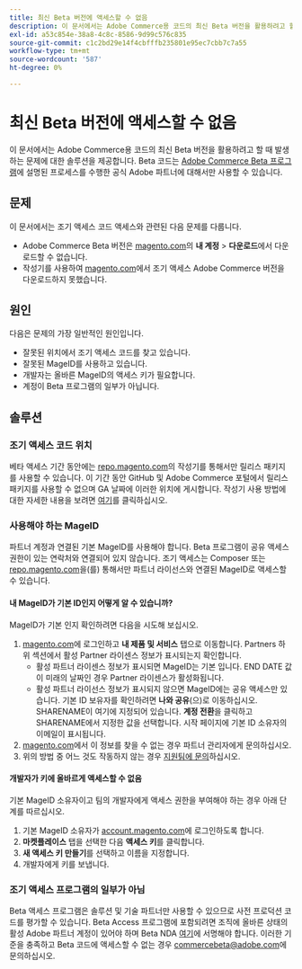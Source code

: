 ```yaml
---
title: 최신 Beta 버전에 액세스할 수 없음
description: 이 문서에서는 Adobe Commerce용 코드의 최신 Beta 버전을 활용하려고 할 때 발생하는 문제에 대한 솔루션을 제공합니다. Beta 코드는 [Adobe Commerce Beta 프로그램](https://github.com/magento/magento2/wiki/Magento-Beta-Program)에 설명된 프로세스를 수행한 공식 Adobe 파트너에 대해서만 사용할 수 있습니다.
exl-id: a53c854e-38a8-4c8c-8586-9d99c576c835
source-git-commit: c1c2bd29e14f4cbfffb235801e95ec7cbb7c7a55
workflow-type: tm+mt
source-wordcount: '587'
ht-degree: 0%

---
```


# 최신 Beta 버전에 액세스할 수 없음

이 문서에서는 Adobe Commerce용 코드의 최신 Beta 버전을 활용하려고 할 때 발생하는 문제에 대한 솔루션을 제공합니다. Beta 코드는 [Adobe Commerce Beta 프로그램](https://github.com/magento/magento2/wiki/Magento-Beta-Program)에 설명된 프로세스를 수행한 공식 Adobe 파트너에 대해서만 사용할 수 있습니다.

## 문제

이 문서에서는 조기 액세스 코드 액세스와 관련된 다음 문제를 다룹니다.

* Adobe Commerce Beta 버전은 [magento.com](https://account.magento.com/customer/account/login)의 **내 계정** > **다운로드**&#x200B;에서 다운로드할 수 없습니다.
* 작성기를 사용하여 [magento.com](https://account.magento.com/customer/account/login)에서 조기 액세스 Adobe Commerce 버전을 다운로드하지 못했습니다.

## 원인

다음은 문제의 가장 일반적인 원인입니다.

* 잘못된 위치에서 조기 액세스 코드를 찾고 있습니다.
* 잘못된 MageID를 사용하고 있습니다.
* 개발자는 올바른 MageID의 액세스 키가 필요합니다.
* 계정이 Beta 프로그램의 일부가 아닙니다.

## 솔루션

### 조기 액세스 코드 위치

베타 액세스 기간 동안에는 [repo.magento.com](https://repo.magento.com/)의 작성기를 통해서만 릴리스 패키지를 사용할 수 있습니다. 이 기간 동안 GitHub 및 Adobe Commerce 포털에서 릴리스 패키지를 사용할 수 없으며 GA 날짜에 이러한 위치에 게시합니다. 작성기 사용 방법에 대한 자세한 내용을 보려면 [여기](https://devdocs.magento.com/guides/v2.3/install-gde/composer.html)를 클릭하십시오.

### 사용해야 하는 MageID

파트너 계정과 연결된 기본 MageID를 사용해야 합니다. Beta 프로그램이 공유 액세스 권한이 있는 연락처와 연결되어 있지 않습니다. 조기 액세스는 Composer 또는 [repo.magento.com](https://repo.magento.com/)을(를) 통해서만 파트너 라이선스와 연결된 MageID로 액세스할 수 있습니다.

#### 내 MageID가 기본 ID인지 어떻게 알 수 있습니까?

MageID가 기본 인지 확인하려면 다음을 시도해 보십시오.

1. [magento.com](https://account.magento.com/customer/account/login)에 로그인하고 **내 제품 및 서비스** 탭으로 이동합니다. Partners 하위 섹션에서 활성 Partner 라이센스 정보가 표시되는지 확인합니다.
   * 활성 파트너 라이센스 정보가 표시되면 MageID는 기본 입니다. END DATE 값이 미래의 날짜인 경우 Partner 라이센스가 활성화됩니다.
   * 활성 파트너 라이선스 정보가 표시되지 않으면 MageID에는 공유 액세스만 있습니다. 기본 ID 보유자를 확인하려면 **나와 공유**(으)로 이동하십시오. SHARENAME이 여기에 지정되어 있습니다. **계정 전환**&#x200B;을 클릭하고 SHARENAME에서 지정한 값을 선택합니다. 시작 페이지에 기본 ID 소유자의 이메일이 표시됩니다.
1. [magento.com](https://account.magento.com/customer/account/login)에서 이 정보를 찾을 수 없는 경우 파트너 관리자에게 문의하십시오.
1. 위의 방법 중 어느 것도 작동하지 않는 경우 [지원팀에 문의](/help/help-center-guide/help-center/magento-help-center-user-guide.md#merchant-not-displayed)하십시오.

#### 개발자가 키에 올바르게 액세스할 수 없음

기본 MageID 소유자이고 팀의 개발자에게 액세스 권한을 부여해야 하는 경우 아래 단계를 따르십시오.

1. 기본 MageID 소유자가 [account.magento.com](https://account.magento.com/customer/account/login)에 로그인하도록 합니다.
1. **마켓플레이스** 탭을 선택한 다음 **액세스 키**&#x200B;를 클릭합니다.
1. **새 액세스 키 만들기**&#x200B;를 선택하고 이름을 지정합니다.
1. 개발자에게 키를 보냅니다.

### 조기 액세스 프로그램의 일부가 아님

Beta 액세스 프로그램은 솔루션 및 기술 파트너만 사용할 수 있으므로 사전 프로덕션 코드를 평가할 수 있습니다. Beta Access 프로그램에 포함되려면 조직에 올바른 상태의 활성 Adobe 파트너 계정이 있어야 하며 Beta NDA [여기](https://github.com/magento/magento2/wiki/Magento-Beta-Program)에 서명해야 합니다. 이러한 기준을 충족하고 Beta 코드에 액세스할 수 없는 경우 [commercebeta@adobe.com](mailto:commercebeta@adobe.com)에 문의하십시오.
